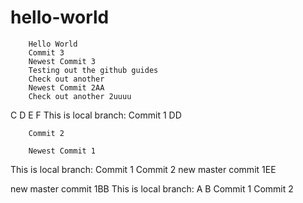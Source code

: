 # hello-world
        Hello World
        Commit 3
        Newest Commit 3
        Testing out the github guides
        Check out another
        Newest Commit 2AA
        Check out another 2uuuu
C
D
E
F
        This is local branch:
        Commit 1
        DD

        Commit 2

        Newest Commit 1

This is local branch:
Commit 1
Commit 2
new master commit 1EE

new master commit 1BB
This is local branch:
A
B
Commit 1
Commit 2
